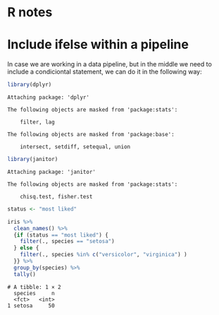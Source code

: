 R notes
================

# Include ifelse within a pipeline

In case we are working in a data pipeline, but in the middle we need to
include a condiciontal statement, we can do it in the following way:

``` r
library(dplyr)
```


    Attaching package: 'dplyr'

    The following objects are masked from 'package:stats':

        filter, lag

    The following objects are masked from 'package:base':

        intersect, setdiff, setequal, union

``` r
library(janitor)
```


    Attaching package: 'janitor'

    The following objects are masked from 'package:stats':

        chisq.test, fisher.test

``` r
status <- "most liked"

iris %>% 
  clean_names() %>% 
  {if (status == "most liked") {
    filter(., species == "setosa")
  } else {
    filter(., species %in% c("versicolor", "virginica") )
  }} %>% 
  group_by(species) %>% 
  tally()
```

    # A tibble: 1 × 2
      species     n
      <fct>   <int>
    1 setosa     50

